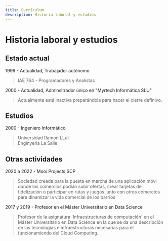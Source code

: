 ```yaml
---
title: Currículum
description: Historia laboral y estudios
---
```

# Historia laboral y estudios

## Estado actual

1999 - Actualidad, Trabajador autónomo

> IAE 764 - Programadores y Analistas

2000 - Actualidad, Adminsitrador único en "Myrtech Informática SLU"

> Actualmente está inactiva preparándola para hacer 
> el cierre definivo.

## Estudios

2000 - Ingeniero Informático

> Universidad Ramon LLull \
> Enginyeria La Salle

## Otras actividades

2020 a 2022 - Mooi Projects SCP

> Sociedad creada para la puesta en marcha de una aplicación móvi donde los comercios podían 
> subir ofertas, crear tarjetas de fidelización o participar en rutas y juegos
> junto con otros comercios para dinamizar la vida comercial de los barrios

2017 y 2019 - Profesor en el Máster Universitario en Data Science

> Profesor de la asignatura 'Infraestructuras de computación' en el Máster Universitario en 
> Data Science en la que se da una descripción de las tecnologías e infraestructuras necesarias 
> para el funcionamiendo del Cloud Computing.

